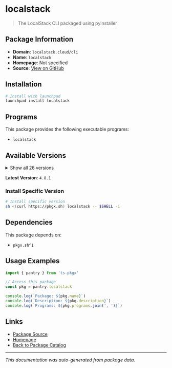 # localstack

> The LocalStack CLI packaged using pyinstaller

## Package Information

- **Domain**: `localstack.cloud/cli`
- **Name**: `localstack`
- **Homepage**: Not specified
- **Source**: [View on GitHub](https://github.com/pkgxdev/pantry/tree/main/projects/localstack.cloud/cli/package.yml)

## Installation

```bash
# Install with launchpad
launchpad install localstack
```

## Programs

This package provides the following executable programs:

- `localstack`

## Available Versions

<details>
<summary>Show all 26 versions</summary>

- `4.8.1`, `4.8.0`, `4.7.0`, `4.6.0`, `4.5.0`
- `4.4.0`, `4.3.0`, `4.2.0`, `4.1.1`, `4.1.0`
- `4.0.3`, `4.0.2`, `4.0.1`, `4.0.0`, `3.8.1`
- `3.8.0`, `3.6.0`, `3.5.0`, `3.4.0`, `3.3.0`
- `3.2.0`, `3.1.0`, `3.0.2`, `3.0.1`, `3.0.0`
- `2.3.2`

</details>

**Latest Version**: `4.8.1`

### Install Specific Version

```bash
# Install specific version
sh <(curl https://pkgx.sh) localstack -- $SHELL -i
```

## Dependencies

This package depends on:

- `pkgx.sh^1`

## Usage Examples

```typescript
import { pantry } from 'ts-pkgx'

// Access this package
const pkg = pantry.localstack

console.log(`Package: ${pkg.name}`)
console.log(`Description: ${pkg.description}`)
console.log(`Programs: ${pkg.programs.join(', ')}`)
```

## Links

- [Package Source](https://github.com/pkgxdev/pantry/tree/main/projects/localstack.cloud/cli/package.yml)
- [Homepage](#)
- [Back to Package Catalog](../../../package-catalog.md)

---

*This documentation was auto-generated from package data.*
